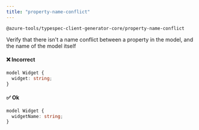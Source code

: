 ```yaml
---
title: "property-name-conflict"
---
```


```text title="Full name"
@azure-tools/typespec-client-generator-core/property-name-conflict
```

Verify that there isn't a name conflict between a property in the model, and the name of the model itself

#### ❌ Incorrect

```ts
model Widget {
  widget: string;
}
```

#### ✅ Ok

```ts
model Widget {
  widgetName: string;
}
```
